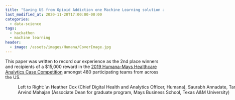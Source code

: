 ```yaml
---
title: "Saving US from Opioid Addiction one Machine Learning solution at a time "
last_modified_at: 2020-11-20T17:00:00-00:00
categories:
  - data-science
tags:
  - hackathon
  - machine learning
header:
  - image: /assets/images/Humana/CoverImage.jpg
---
```


This paper was written to record our experience as the 2nd place winners and recipients of a $15,000 reward in the [2019 Humana-Mays Healthcare Analytics Case Competition](https://www.humanatamuanalytics.com/) amongst 480 participating teams from across the US.

<figure style="width: 800px" class="align-center">
  <img src="{{ site.url }}{{ site.baseurl }}/assets/images/Humana/CoverImage.jpg" alt="">
  <figcaption>Left to Right: \n Heather Cox (Chief Digital Health and Analytics Officer, Humana), Saurabh Annadate, Tanya Tandon, Arvind Mahajan (Associate Dean for graduate program, Mays Business School, Texas A&M University)
</figcaption>
</figure>

